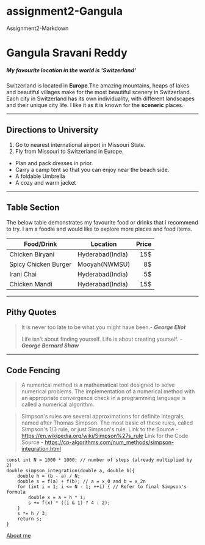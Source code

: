 # assignment2-Gangula
Assignment2-Markdown
# Gangula Sravani Reddy
##### My favourite location in the world is 'Switzerland'

Switzerland is located in **Europe**.The amazing mountains, heaps of lakes and beautiful villages make for the most beautiful scenery in Switzerland. Each city in Switzerland has its own individuality, with different landscapes and their unique city life. I like it as it is known for the **sceneric** places.

---

## Directions to University
1. Go to nearest international airport in Missouri State.
2. Fly from Missouri to Switzerland in Europe.
- Plan and pack dresses in prior.
- Carry a camp tent so that you can enjoy near the beach side.
- A foldable Umbrella
- A cozy and warm jacket

---

## Table Section

The below table demonstrates my favourite food or drinks that i recommend to try. I am a foodie and would like to explore more places and food items.

| Food/Drink | Location | Price |
| --- | --- | ---: |
| Chicken Biryani | Hyderabad(India) | 15$ |
| Spicy Chicken Burger | Mooyah(NWMSU) | 8$ |
| Irani Chai | Hyderabad(India) | 5$ |
| Chicken Mandi | Hyderabad(India) | 15$ |

---

## Pithy Quotes

> It is never too late to be what you might have been.- ***George Eliot***
>
>Life isn't about finding yourself. Life is about creating yourself. - ***George Bernard Shaw***

---

## Code Fencing

> A numerical method is a mathematical tool designed to solve numerical problems. The implementation of a numerical method with an appropriate convergence check in a programming language is called a numerical algorithm.

>Simpson's rules are several approximations for definite integrals, named after Thomas Simpson. The most basic of these rules, called Simpson's 1/3 rule, or just Simpson's rule. Link to the Source - <https://en.wikipedia.org/wiki/Simpson%27s_rule>
> Link for the Code Source - <https://cp-algorithms.com/num_methods/simpson-integration.html>
~~~ 
const int N = 1000 * 1000; // number of steps (already multiplied by 2)
double simpson_integration(double a, double b){
    double h = (b - a) / N;
    double s = f(a) + f(b); // a = x_0 and b = x_2n
    for (int i = 1; i <= N - 1; ++i) { // Refer to final Simpson's formula
        double x = a + h * i;
        s += f(x) * ((i & 1) ? 4 : 2);
    }
    s *= h / 3;
    return s;
}
~~~


[About me](https://github.com/SravaniGangula/assignment2-Gangula/blob/main/AboutMe.md)